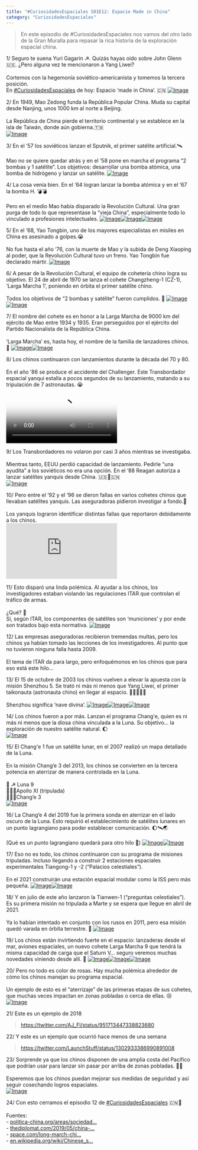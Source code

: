 ```yaml
---
title: "#CuriosidadesEspaciales S01E12: Espacio Made in China"
category: "CuriosidadesEspaciales"
---
```

> En este episodio de #CuriosidadesEspaciales nos vamos del otro lado de la Gran Muralla para repasar la rica historia de la exploración espacial china.

<div class="card-tweets" dir="auto">
    <p><span class="nop nop-start">1/ </span> Seguro te suena Yuri Gagarin ☭. Quizás hayas oído sobre John Glenn 🇺🇸. ¿Pero alguna vez te mencionaron a Yang Liwei? <br />
<br />
Cortemos con la hegemonía soviético-americanista y tomemos la tercera posición.<br />
En <a class="entity-hashtag" href="/hashtag/CuriosidadesEspaciales">#CuriosidadesEspaciales</a> de hoy: Espacio ‘made in China’. 🇨🇳 <span class="entity-image"><a href="https://pbs.twimg.com/media/EhVDRPHXcAMKRXd.png" target="_blank"><img alt="Image" src="https://pbs.twimg.com/media/EhVDRPHXcAMKRXd.png" data-src="https://pbs.twimg.com/media/EhVDRPHXcAMKRXd.png"></a></span></p>
    <p><span class="nop nop-start">2/ </span> En 1949, Mao Zedong funda la República Popular China. Muda su capital desde Nanjing, unos 1000 km al norte a Beijing.<br />
<br />
La República de China pierde el territorio continental y se establece en la isla de Taiwán, donde aún gobierna.🇹🇼 <br><span class="entity-image"><a href="https://pbs.twimg.com/media/EhVDV2AXsAAZf-Z.png" target="_blank"><img alt="Image" src="https://pbs.twimg.com/media/EhVDV2AXsAAZf-Z.png" data-src="https://pbs.twimg.com/media/EhVDV2AXsAAZf-Z.png"></a></span></p>
    <p><span class="nop nop-start">3/ </span> En el ‘57 los soviéticos lanzan el Sputnik, el primer satélite artificial.🛰<br />
<br />
Mao no se quiere quedar atrás y en el ‘58 pone en marcha el programa “2 bombas y 1 satélite”. Los objetivos: desarrollar una bomba atómica, una bomba de hidrógeno y lanzar un satélite. <span class="entity-image"><a href="https://pbs.twimg.com/media/EhVDYraWsAMNVAr.png" target="_blank"><img alt="Image" src="https://pbs.twimg.com/media/EhVDYraWsAMNVAr.png" data-src="https://pbs.twimg.com/media/EhVDYraWsAMNVAr.png"></a></span></p>
    <p><span class="nop nop-start">4/ </span> La cosa venía bien. En el ‘64 logran lanzar la bomba atómica y en el ‘67 la bomba H. 💣💣<br />
<br />
Pero en el medio Mao había disparado la Revolución Cultural. Una gran purga de todo lo que representase la “vieja China”, especialmente todo lo vinculado a profesiones intelectuales. <span class="row justify-content-center entity-multiple-3"><span class="col-md-6"><span class="entity-image"><a href="https://pbs.twimg.com/media/EhVDdk2XsAEu4Va.png" target="_blank"><img alt="Image" src="https://pbs.twimg.com/media/EhVDdk2XsAEu4Va.png" data-src="https://pbs.twimg.com/media/EhVDdk2XsAEu4Va.png"></a></span></span><span class="col-md-6"><span class="entity-image"><a href="https://pbs.twimg.com/media/EhVDdldX0AAuZhu.jpg" target="_blank"><img alt="Image" src="https://pbs.twimg.com/media/EhVDdldX0AAuZhu.jpg" data-src="https://pbs.twimg.com/media/EhVDdldX0AAuZhu.jpg"></a></span></span><span class="col-md-6"><span class="entity-image"><a href="https://pbs.twimg.com/media/EhVDdmLXkAY8pUm.png" target="_blank"><img alt="Image" src="https://pbs.twimg.com/media/EhVDdmLXkAY8pUm.png" data-src="https://pbs.twimg.com/media/EhVDdmLXkAY8pUm.png"></a></span></span></span></p>
    <p><span class="nop nop-start">5/ </span> En el ‘68, Yao Tongbin, uno de los mayores especialistas en misiles en China es asesinado a golpes.😭<br />
<br />
No fue hasta el año ‘76, con la muerte de Mao y la subida de Deng Xiaoping al poder, que la Revolución Cultural tuvo un freno. Yao Tongbin fue declarado mártir. <span class="entity-image"><a href="https://pbs.twimg.com/media/EhVDh7XWoAI3IOE.png" target="_blank"><img alt="Image" src="https://pbs.twimg.com/media/EhVDh7XWoAI3IOE.png" data-src="https://pbs.twimg.com/media/EhVDh7XWoAI3IOE.png"></a></span></p>
    <p><span class="nop nop-start">6/ </span> A pesar de la Revolución Cultural, el equipo de cohetería chino logra su objetivo. El 24 de abril de 1970 se lanza el cohete Changzheng-1 (CZ-1), ‘Larga Marcha 1’, poniendo en órbita el primer satélite chino. <br />
<br />
Todos los objetivos de “2 bombas y satélite” fueron cumplidos. 💪 <span class="row justify-content-center entity-multiple-2"><span class="col-md-6"><span class="entity-image"><a href="https://pbs.twimg.com/media/EhVDk-cXsAAMNeI.png" target="_blank"><img alt="Image" src="https://pbs.twimg.com/media/EhVDk-cXsAAMNeI.png" data-src="https://pbs.twimg.com/media/EhVDk-cXsAAMNeI.png"></a></span></span><span class="col-md-6"><span class="entity-image"><a href="https://pbs.twimg.com/media/EhVDl0PXgAIiM86.jpg" target="_blank"><img alt="Image" src="https://pbs.twimg.com/media/EhVDl0PXgAIiM86.jpg" data-src="https://pbs.twimg.com/media/EhVDl0PXgAIiM86.jpg"></a></span></span></span></p>
    <p><span class="nop nop-start">7/ </span> El nombre del cohete es en honor a la Larga Marcha de 9000 km del ejército de Mao entre 1934 y 1935. Eran perseguidos por el ejército del Partido Nacionalista de la República China.<br />
<br />
‘Larga Marcha’ es, hasta hoy, el nombre de la familia de lanzadores chinos.🚀 <span class="row justify-content-center entity-multiple-2"><span class="col-md-6"><span class="entity-image"><a href="https://pbs.twimg.com/media/EhVDrFjXkAIsqb6.png" target="_blank"><img alt="Image" src="https://pbs.twimg.com/media/EhVDrFjXkAIsqb6.png" data-src="https://pbs.twimg.com/media/EhVDrFjXkAIsqb6.png"></a></span></span><span class="col-md-6"><span class="entity-image"><a href="https://pbs.twimg.com/media/EhVDrz_XYAAx_h7.jpg" target="_blank"><img alt="Image" src="https://pbs.twimg.com/media/EhVDrz_XYAAx_h7.jpg" data-src="https://pbs.twimg.com/media/EhVDrz_XYAAx_h7.jpg"></a></span></span></span></p>
    <p><span class="nop nop-start">8/ </span> Los chinos continuaron con lanzamientos durante la década del 70 y 80. <br />
<br />
En el año ‘86 se produce el accidente del Challenger. Este Transbordador espacial yanqui estalla a pocos segundos de su lanzamiento, matando a su tripulación de 7 astronautas. 😭 <br><span class="entity-video"><video controls poster="https://pbs.twimg.com/ext_tw_video_thumb/1303022139147194370/pu/img/8CZav7vLEk1qwpTT.jpg"><source src="https://video.twimg.com/ext_tw_video/1303022139147194370/pu/pl/bni--J6xVNgK45p0.m3u8?tag=10" type="application/x-mpegURL"><br />
<source src="https://video.twimg.com/ext_tw_video/1303022139147194370/pu/vid/304x240/Ck1kWFdgTbUEwxJl.mp4?tag=10" type="video/mp4"><img alt="Video Poster" src="https://pbs.twimg.com/ext_tw_video_thumb/1303022139147194370/pu/img/8CZav7vLEk1qwpTT.jpg"></video></span></p>
    <p><span class="nop nop-start">9/ </span> Los Transbordadores no volaron por casi 3 años mientras se investigaba. <br />
<br />
Mientras tanto, EEUU perdió capacidad de lanzamiento. Pedirle “una ayudita” a los soviéticos no era una opción. En el ‘88 Reagan autoriza a lanzar satélites yanquis desde China. 🇺🇸🤝🇨🇳 <br><span class="entity-image"><a href="https://pbs.twimg.com/media/EhVD0ClXcAM4vKQ.png" target="_blank"><img alt="Image" src="https://pbs.twimg.com/media/EhVD0ClXcAM4vKQ.png" data-src="https://pbs.twimg.com/media/EhVD0ClXcAM4vKQ.png"></a></span></p>
    <p><span class="nop nop-start">10/ </span> Pero entre el ‘92 y el ‘96 se dieron fallas en varios cohetes chinos que llevaban satélites yanquis. Las aseguradoras pidieron investigar a fondo.💸<br />
<br />
Los yanquis lograron identificar distintas fallas que reportaron debidamente a los chinos.<br />
<span class="entity-embed"><iframe class="youtube-player keep-ratio-4-3" src="https://www.youtube.com/embed/p_Q6azI6Ocs" frameborder="0" allowFullScreen></iframe></span></p>
    <p><span class="nop nop-start">11/ </span> Esto disparó una linda polémica. Al ayudar a los chinos, los investigadores estaban violando las regulaciones ITAR que controlan el tráfico de armas.<br />
<br />
¿Qué? 🧐<br />
Sí, según ITAR, los componentes de satélites son ‘municiones’ y por ende son tratados bajo esta normativa. <span class="entity-image"><a href="https://pbs.twimg.com/media/EhVEAI_X0AEmWnc.png" target="_blank"><img alt="Image" src="https://pbs.twimg.com/media/EhVEAI_X0AEmWnc.png" data-src="https://pbs.twimg.com/media/EhVEAI_X0AEmWnc.png"></a></span></p>
    <p><span class="nop nop-start">12/ </span> Las empresas aseguradoras recibieron tremendas multas, pero los chinos ya habían tomado las lecciones de los investigadores. Al punto que no tuvieron ninguna falla hasta 2009.<br />
<br />
El tema de ITAR da para largo, pero enfoquémonos en los chinos que para eso está este hilo…</p>
    <p><span class="nop nop-start">13/ </span> El 15 de octubre de 2003 los chinos vuelven a elevar la apuesta con la misión Shenzhou 5. Se trató ni más ni menos que Yang Liwei, el primer taikonauta (astronauta chino) en llegar al espacio. 👨‍🚀🚀🇨🇳<br />
<br />
Shenzhou significa ‘nave divina’. <span class="row justify-content-center entity-multiple-3"><span class="col-md-6"><span class="entity-image"><a href="https://pbs.twimg.com/media/EhVEEIrXcAAP4kc.png" target="_blank"><img alt="Image" src="https://pbs.twimg.com/media/EhVEEIrXcAAP4kc.png" data-src="https://pbs.twimg.com/media/EhVEEIrXcAAP4kc.png"></a></span></span><span class="col-md-6"><span class="entity-image"><a href="https://pbs.twimg.com/media/EhVEI28X0AA5Xm4.png" target="_blank"><img alt="Image" src="https://pbs.twimg.com/media/EhVEI28X0AA5Xm4.png" data-src="https://pbs.twimg.com/media/EhVEI28X0AA5Xm4.png"></a></span></span><span class="col-md-6"><span class="entity-image"><a href="https://pbs.twimg.com/media/EhVEJfLXcAAQoZs.jpg" target="_blank"><img alt="Image" src="https://pbs.twimg.com/media/EhVEJfLXcAAQoZs.jpg" data-src="https://pbs.twimg.com/media/EhVEJfLXcAAQoZs.jpg"></a></span></span></span></p>
    <p><span class="nop nop-start">14/ </span> Los chinos fueron a por más. Lanzan el programa Chang'e, quien es ni más ni menos que la diosa china vinculada a la Luna. Su objetivo… la exploración de nuestro satélite natural. 🌔 <br><span class="entity-image"><a href="https://pbs.twimg.com/media/EhVEMEMWAAE6yqh.png" target="_blank"><img alt="Image" src="https://pbs.twimg.com/media/EhVEMEMWAAE6yqh.png" data-src="https://pbs.twimg.com/media/EhVEMEMWAAE6yqh.png"></a></span></p>
    <p><span class="nop nop-start">15/ </span> El Chang'e 1 fue un satélite lunar, en el 2007 realizó un mapa detallado de la Luna. <br />
<br />
En la misión Chang’e 3 del 2013, los chinos se convierten en la tercera potencia en aterrizar de manera controlada en la Luna. <br />
<br />
🥇 ☭ Luna 9<br />
🥈🇺🇸Apollo XI (tripulada)<br />
🥉🇨🇳Chang’e 3 <br><span class="entity-image"><a href="https://pbs.twimg.com/media/EhVEPGoWsAA5hwZ.png" target="_blank"><img alt="Image" src="https://pbs.twimg.com/media/EhVEPGoWsAA5hwZ.png" data-src="https://pbs.twimg.com/media/EhVEPGoWsAA5hwZ.png"></a></span></p>
    <p><span class="nop nop-start">16/ </span> La Chang’e 4 del 2019 fue la primera sonda en aterrizar en el lado oscuro de la Luna. Esto requirió el establecimiento de satélites lunares en un punto lagrangiano para poder establecer comunicación. 🌔🛰🌏<br />
<br />
(Qué es un punto lagrangiano quedará para otro hilo 😬) <span class="row justify-content-center entity-multiple-2"><span class="col-md-6"><span class="entity-image"><a href="https://pbs.twimg.com/media/EhVERi7WAAEaa9T.jpg" target="_blank"><img alt="Image" src="https://pbs.twimg.com/media/EhVERi7WAAEaa9T.jpg" data-src="https://pbs.twimg.com/media/EhVERi7WAAEaa9T.jpg"></a></span></span><span class="col-md-6"><span class="entity-image"><a href="https://pbs.twimg.com/media/EhVESPSX0AA-ZMn.jpg" target="_blank"><img alt="Image" src="https://pbs.twimg.com/media/EhVESPSX0AA-ZMn.jpg" data-src="https://pbs.twimg.com/media/EhVESPSX0AA-ZMn.jpg"></a></span></span></span></p>
    <p><span class="nop nop-start">17/ </span> Eso no es todo, los chinos continuaron con su programa de misiones tripuladas. Incluso llegando a construir 2 estaciones espaciales experimentales Tiangong-1 y -2 (“Palacios celestiales”).<br />
<br />
En el 2021 construirán una estación espacial modular como la ISS pero más pequeña. <span class="row justify-content-center entity-multiple-2"><span class="col-md-6"><span class="entity-image"><a href="https://pbs.twimg.com/media/EhVEVJ7XgAMVcGa.png" target="_blank"><img alt="Image" src="https://pbs.twimg.com/media/EhVEVJ7XgAMVcGa.png" data-src="https://pbs.twimg.com/media/EhVEVJ7XgAMVcGa.png"></a></span></span><span class="col-md-6"><span class="entity-image"><a href="https://pbs.twimg.com/media/EhVEWNUXcAUlsOA.png" target="_blank"><img alt="Image" src="https://pbs.twimg.com/media/EhVEWNUXcAUlsOA.png" data-src="https://pbs.twimg.com/media/EhVEWNUXcAUlsOA.png"></a></span></span></span></p>
    <p><span class="nop nop-start">18/ </span> Y en julio de este año lanzaron la Tianwen-1 (“preguntas celestiales”). Es su primera misión no tripulada a Marte y se espera que llegue en abril de 2021. <br />
<br />
Ya lo habían intentado en conjunto con los rusos en 2011, pero esa misión quedó varada en órbita terrestre. 😬 <span class="entity-image"><a href="https://pbs.twimg.com/media/EhVEdmuXgAEm-0H.jpg" target="_blank"><img alt="Image" src="https://pbs.twimg.com/media/EhVEdmuXgAEm-0H.jpg" data-src="https://pbs.twimg.com/media/EhVEdmuXgAEm-0H.jpg"></a></span></p>
    <p><span class="nop nop-start">19/ </span> Los chinos están invirtiendo fuerte en el espacio: lanzaderas desde el mar, aviones espaciales, un nuevo cohete Larga Marcha 9 que tendrá la misma capacidad de carga que el Saturn V… seguro veremos muchas novedades viniendo desde allí. 💪 <span class="row justify-content-center entity-multiple-3"><span class="col-md-6"><span class="entity-image"><a href="https://pbs.twimg.com/media/EhVEgZJWkAItd_2.png" target="_blank"><img alt="Image" src="https://pbs.twimg.com/media/EhVEgZJWkAItd_2.png" data-src="https://pbs.twimg.com/media/EhVEgZJWkAItd_2.png"></a></span></span><span class="col-md-6"><span class="entity-image"><a href="https://pbs.twimg.com/media/EhVEhc0WkAYahaU.jpg" target="_blank"><img alt="Image" src="https://pbs.twimg.com/media/EhVEhc0WkAYahaU.jpg" data-src="https://pbs.twimg.com/media/EhVEhc0WkAYahaU.jpg"></a></span></span><span class="col-md-6"><span class="entity-image"><a href="https://pbs.twimg.com/media/EhVEiCvWkAErlsm.png" target="_blank"><img alt="Image" src="https://pbs.twimg.com/media/EhVEiCvWkAErlsm.png" data-src="https://pbs.twimg.com/media/EhVEiCvWkAErlsm.png"></a></span></span></span></p>
    <p><span class="nop nop-start">20/ </span> Pero no todo es color de rosas. Hay mucha polémica alrededor de cómo los chinos manejan su programa espacial.<br />
<br />
Un ejemplo de esto es el “aterrizaje” de las primeras etapas de sus cohetes, que muchas veces impactan en zonas pobladas o cerca de ellas. 😢 <span class="entity-image"><a href="https://pbs.twimg.com/media/EhVEkf3WsAEABnY.png" target="_blank"><img alt="Image" src="https://pbs.twimg.com/media/EhVEkf3WsAEABnY.png" data-src="https://pbs.twimg.com/media/EhVEkf3WsAEABnY.png"></a></span></p>
    <p><span class="nop nop-start">21/ </span> Este es un ejemplo de 2018 <span class="entity-embed"><span class="twitter-player"><blockquote class="twitter-tweet" data-conversation="none" data-align="center" data-dnt="true"><a href="https://twitter.com/AJ_FI/status/951713447338823680">https://twitter.com/AJ_FI/status/951713447338823680</a></blockquote></span></span></p>
    <p><span class="nop nop-start">22/ </span> Y este es un ejemplo que ocurrió hace menos de una semana <span class="entity-embed"><span class="twitter-player"><blockquote class="twitter-tweet" data-conversation="none" data-align="center" data-dnt="true"><a href="https://twitter.com/LaunchStuff/status/1302933386990891008">https://twitter.com/LaunchStuff/status/1302933386990891008</a></blockquote></span></span></p>
    <p><span class="nop nop-start">23/ </span> Sorprende ya que los chinos disponen de una amplia costa del Pacífico que podrían usar para lanzar sin pasar por arriba de zonas pobladas. 🤷‍♂️<br />
<br />
Esperemos que los chinos puedan mejorar sus medidas de seguridad y así seguir cosechando logros espaciales. <br><span class="entity-image"><a href="https://pbs.twimg.com/media/EhVE5h_XgAAITTA.png" target="_blank"><img alt="Image" src="https://pbs.twimg.com/media/EhVE5h_XgAAITTA.png" data-src="https://pbs.twimg.com/media/EhVE5h_XgAAITTA.png"></a></span></p>
    <p><span class="nop nop-start">24/ </span> Con esto cerramos el episodio 12 de <a class="entity-hashtag" href="/hashtag/CuriosidadesEspaciales">#CuriosidadesEspaciales</a> 🇨🇳💪<br />
<br />
Fuentes:<br />
- <a class="entity-url" data-preview="true" href="https://politica-china.org/areas/sociedad/historia-del-programa-espacial-chino-el-orgullo-nacional-del-desarrollo-de-la-industria-espacial">politica-china.org/areas/sociedad…</a> <br />
- <a class="entity-url" data-preview="true" href="https://thediplomat.com/2019/05/china-has-a-head-start-in-the-new-space-race/">thediplomat.com/2019/05/china-…</a> <br />
- <a class="entity-url" data-preview="true" href="https://www.space.com/long-march-chinese-rocket-uncontrolled-crash.html">space.com/long-march-chi…</a><br />
- <a class="entity-url" data-preview="true" href="https://en.wikipedia.org/wiki/Chinese_space_program">en.wikipedia.org/wiki/Chinese_s…</a></p>
</div>

